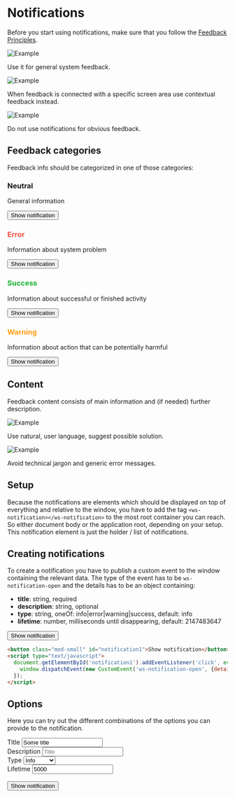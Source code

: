 # Notifications
Before you start using notifications, make sure that you follow the [Feedback Principles](./#/general/8-feedback).

![Example](src/style/assets/not-ex1.jpg)
<p>Use it for general system feedback.</p>

![Example](src/style/assets/not-ex2.jpg)
<p>When feedback is connected with a specific screen area use contextual feedback instead.</p>

![Example](src/style/assets/not-ex3.jpg)
<p>Do not use notifications for obvious feedback.</p>

## Feedback categories
Feedback info should be categorized in one of those categories:

### Neutral
General information
<p><button class="mod-secondary mod-small" click.delegate="notification({title: 'Version 1.1 available', description: 'Your app will be updated automatically', type: 'info', lifetime: 2000})">Show notification</button></p>

<h3 style="color:#F44F41">Error</h3>
Information about system problem
<p><button class="mod-small mod-secondary" click.delegate="notification({title: 'Database not available', description: 'Contact Administrator for more details', type: 'error', lifetime: 2000})">Show notification</button></p>

<h3 style="color:#1EB234">Success</h3>
Information about successful or finished activity
<p><button class="mod-small mod-secondary" click.delegate="notification({title: 'Upload successful', type: 'success', lifetime: 2000})">Show notification</button></p>

<h3 style="color:#FF9C0F">Warning</h3>
Information about action that can be potentially harmful
<p><button class="mod-small mod-secondary" click.delegate="notification({title: 'Upload server almost full', description: '203MB left. Delete pictures that will not be needed anymore.', type: 'warning', lifetime: 2000})">Show notification</button></p>

## Content
Feedback content consists of main information and (if needed) further description.

![Example](src/style/assets/not-ex4.jpg)
<p>Use natural, user language, suggest possible solution.</p>

![Example](src/style/assets/not-ex5.jpg)
<p>Avoid technical jargon and generic error messages.</p>

## Setup
Because the notifications are elements which should be displayed on top of everything and relative to the window,
you have to add the tag `<ws-notification></ws-notification>` to the most root container you can reach.
So either document body or the application root, depending on your setup. This notification element is
just the holder / list of notifications.

## Creating notifications
To create a notification you have to publish a custom event to the window containing the relevant data.
The type of the event has to be `ws-notification-open` and the details has to be an object containing:
- **title**: string, required
- **description**: string, optional
- **type**: string, oneOf: info|error|warning|success, default: info
- **lifetime**: number, milliseconds until disappearing, default: 2147483647

<button class="mod-small" id="notification1" click.delegate="notification({title: 'Do you want to stay logged in?', type: 'info', lifetime: 5000})">Show notification</button>
```html
<button class="mod-small" id="notification1">Show notification</button>
<script type="text/javascript">
  document.getElementById('notification1').addEventListener('click', event => {
    window.dispatchEvent(new CustomEvent('ws-notification-open', {detail: {title: 'Do you want to stay logged in?', type: 'info', lifetime: 5000}}));
  });
</script>
```

## Options
Here you can try out the different combinations of the options you can provide to the notification.
<div class="row collapse">
  <div class="column small-6">
    <label>Title</label>
    <input type="text" placeholder="Title" value="Some title" ref="navTitle" />
  </div>
  <div class="column small-6">
    <label>Description</label>
    <input type="text" placeholder="Title" ref="navDescription" />
  </div>
  <div class="column small-6">
    <label>Type</label>
    <select ref="navType">
      <option value="info">Info</option>
      <option value="success">Success</option>
      <option value="warning">Warning</option>
      <option value="error">Error</option>
    </select>
  </div>
  <div class="column small-6">
    <label>Lifetime</label>
    <input type="number" placeholder="Title" value="5000" ref="navLifetime" />
  </div>
</div></br>
<button class="mod-small" click.delegate="notification({title: navTitle.value, description: navDescription.value, type: navType.value, lifetime: navLifetime.value})">Show notification</button>
